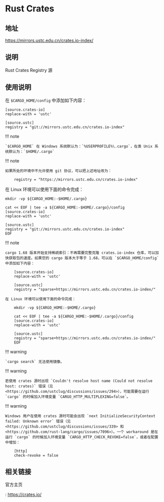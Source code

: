 # Rust Crates

## 地址

<https://mirrors.ustc.edu.cn/crates.io-index/>

## 说明

Rust Crates Registry 源

## 使用说明

在 `$CARGO_HOME/config` 中添加如下内容：

    [source.crates-io]
    replace-with = 'ustc'

    [source.ustc]
    registry = "git://mirrors.ustc.edu.cn/crates.io-index"

!!! note

    `$CARGO_HOME` 在 Windows 系统默认为：`%USERPROFILE%\.cargo`，在类 Unix 系统默认为：`$HOME/.cargo`

!!! note

    如果所处的环境中不允许使用 git 协议，可以把上述地址改为：

        registry = "https://mirrors.ustc.edu.cn/crates.io-index"

在 Linux 环境可以使用下面的命令完成：

    mkdir -vp ${CARGO_HOME:-$HOME/.cargo}

    cat << EOF | tee -a ${CARGO_HOME:-$HOME/.cargo}/config
    [source.crates-io]
    replace-with = 'ustc'

    [source.ustc]
    registry = "git://mirrors.ustc.edu.cn/crates.io-index"
    EOF

!!! note

    cargo 1.68 版本开始支持稀疏索引：不再需要完整克隆 crates.io-index 仓库，可以加快获取包的速度。如果您的 cargo 版本大于等于 1.68，可以在 `$CARGO_HOME/config` 中添加如下内容：

        [source.crates-io]
        replace-with = 'ustc'

        [source.ustc]
        registry = "sparse+https://mirrors.ustc.edu.cn/crates.io-index/"

    在 Linux 环境可以使用下面的命令完成：

        mkdir -vp ${CARGO_HOME:-$HOME/.cargo}

        cat << EOF | tee -a ${CARGO_HOME:-$HOME/.cargo}/config
        [source.crates-io]
        replace-with = 'ustc'

        [source.ustc]
        registry = "sparse+https://mirrors.ustc.edu.cn/crates.io-index/"
        EOF

!!! warning

    `cargo search` 无法使用镜像。

!!! warning

    若使用 crates 源时出现 `Couldn't resolve host name (Could not resolve host: crates)` 错误（见 <https://github.com/ustclug/discussions/issues/294>），可能需要在运行 `cargo` 的时候加入环境变量 `CARGO_HTTP_MULTIPLEXING=false`。

!!! warning

    Windows 用户在使用 crates 源时可能会出现 `next InitializeSecurityContext failed: Unknown error` 错误（见 <https://github.com/ustclug/discussions/issues/339> 和 <https://github.com/rust-lang/cargo/issues/7096>）。一个 workaround 是在运行 `cargo` 的时候加入环境变量 `CARGO_HTTP_CHECK_REVOKE=false`，或者在配置中增加：

        [http]
        check-revoke = false

## 相关链接

官方主页

:   <https://crates.io/>
